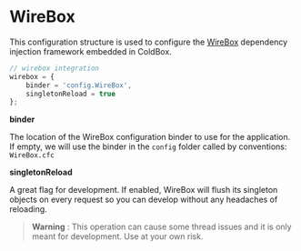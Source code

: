 # WireBox

This configuration structure is used to configure the [WireBox](http://wiki.coldbox.org/wiki/WireBox.cfm) dependency injection framework embedded in ColdBox. 

```js
// wirebox integration
wirebox = {
	binder = 'config.WireBox',
	singletonReload = true
};
```

**binder**

The location of the WireBox configuration binder to use for the application. If empty, we will use the binder in the `config` folder called by conventions: `WireBox.cfc`

**singletonReload**

A great flag for development. If enabled, WireBox will flush its singleton objects on every request so you can develop without any headaches of reloading.

> **Warning** : This operation can cause some thread issues and it is only meant for development. Use at your own risk.

